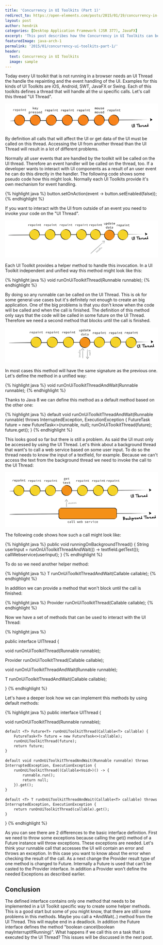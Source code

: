 ```yaml
---
title: 'Concurrency in UI Toolkits (Part 1)'
redirect_to: https://open-elements.com/posts/2015/01/19/concurrency-in-ui-toolkits-part-1/
layout: post
author: hendrik
categories: [Desktop Application Framework (JSR 377), JavaFX]
excerpt: 'This post describes how the Concurrency in UI Toolkits can be defined in a unified way.'
featuredImage: java-arch-1
permalink: '2015/01/concurrency-ui-toolkits-part-1/'
header:
  text: Concurrency in UI Toolkits
  image: sample
---
```

Today every UI toolkit that is not running in a browser needs an UI Thread the handle the repainting and the event handling of the UI. Examples for this kinds of UI Toolkits are iOS, Android, SWT, JavaFX or Swing. Each of this toolkits defines a thread that will handle all the ui specific calls. Let's call this thread "UI Thread".

![ui-thread](/assets/posts/guigarage-legacy/ui-thread.png)

By definition all calls that will affect the UI or get data of the UI must be called on this thread. Accessing the UI from another thread than the UI Thread will result in a lot of different problems.

Normally all user events that are handled by the toolkit will be called on the UI thread. Therefore an event handler will be called on the thread, too. If a developer wants to interact with UI components as a result of an user event he can do this directly in the handler. The following code shows some pseudo code how this might look. Normally each UI Toolkits provide it's own mechanism for event handling.

{% highlight java %}
button.setOnAction(event -> button.setEnabled(false));
{% endhighlight %}

If you want to interact with the UI from outside of an event you need to invoke your code on the "UI Thread".

![invokeLater](/assets/posts/guigarage-legacy/invokeLater.png)

Each UI Toolkit provides a helper method to handle this invocation. In a UI Toolkit independent and unified way this method might look like this:

{% highlight java %}
void runOnUiToolkitThread(Runnable runnable);
{% endhighlight %}

By doing so any runnable can be called on the UI Thread. This is ok for some general use cases but it's definitely not enough to create an big application. One of the big problems is that you don't know when the code will be called and when the call is finished. The definition of this method only says that the code will be called in some future on the UI Thread. Therefore we need a second method that blocks until the call is finished.

![invokeAndWait](/assets/posts/guigarage-legacy/invokeAndWait.png)

In most cases this method will have the same signature as the previous one. Let's define the method in a unified way:

{% highlight java %}
void runOnUiToolkitThreadAndWait(Runnable runnable);
{% endhighlight %}

Thanks to Java 8 we can define this method as a default method based on the other one:

{% highlight java %}
default void runOnUiToolkitThreadAndWait(Runnable runnable) throws InterruptedException, ExecutionException {
        FutureTask<Void> future = new FutureTask<>(runnable, null);
        runOnUiToolkitThread(future);
        future.get();
}
{% endhighlight %}

This looks good so far but there is still a problem. As said the UI must only be accessed by using the UI Thread. Let's think about a background thread that want's to call a web service based on some user input. To do so the thread needs to know the input of a textfield, for example. Because we can't access the text from the background thread we need to invoke the call to the UI Thread:

![access](/assets/posts/guigarage-legacy/access.png)

The following code shows how such a call might look like:

{% highlight java %}
public void runningOnBackgroundThread() {
  String userInput = runOnUiToolkitThreadAndWait(() -> textfield.getText());
  callWebservice(userInput);
}
{% endhighlight %}

To do so we need another helper method:

{% highlight java %}
<T> T runOnUiToolkitThreadAndWait(Callable<T> callable);
{% endhighlight %}

In addition we can provide a method that won't block until the call is finished:

{% highlight java %}
<T> Provider<T> runOnUiToolkitThread(Callable<T> callable);
{% endhighlight %}

Now we have a set of methods that can be used to interact with the UI Thread:

{% highlight java %}

public interface UIThread {
  
  void runOnUiToolkitThread(Runnable runnable);
  
  <T> Provider<T> runOnUiToolkitThread(Callable<T> callable);
  
  void runOnUiToolkitThreadAndWait(Runnable runnable);
  
  <T> T runOnUiToolkitThreadAndWait(Callable<T> callable);
  
}
{% endhighlight %}

Let's have a deeper look how we can implement this methods by using default methods:

{% highlight java %}
public interface UIThread {
  
  void runOnUiToolkitThread(Runnable runnable);

    default <T> Future<T> runOnUiToolkitThread(Callable<T> callable) {
        FutureTask<T> future = new FutureTask<>(callable);
        runOnUiToolkitThread(future);
        return future;
    }

    default void runOnUiToolkitThreadAndWait(Runnable runnable) throws InterruptedException, ExecutionException {
        runOnUiToolkitThread((Callable<Void>)() -> {
            runnable.run();
            return null;
        }).get();
    }

    default <T> T runOnUiToolkitThreadAndWait(Callable<T> callable) throws InterruptedException, ExecutionException {
        return runOnUiToolkitThread(callable).get();
    }
}
{% endhighlight %}

As you can see there are 2 differences to the basic interface definition. First we need to throw some exceptions because calling the get() method of a Future instance will throw exceptions. These exceptions are needed. Let's think your runnable call that accesses the UI will contain an error and throws an exception. In this case you want to know about the error when checking the result of the call. As a next change the Provider result type of one method is changed to Future. Internally a Future is used that can't be casted to the Provider interface. In addition a Provider won't define the needed Exceptions as described earlier.

## Conclusion

The defined interface contains only one method that needs to be implemented in a UI Toolkit specific way to create some helper methods. This is a good start but some of you might know, that there are still some problems in this methods. Maybe you call a *AndWait(..) method from the UI Thread. This will maybe end in a deadlock. In addition the Future interface defines the method "boolean cancel(boolean mayInterruptIfRunning)". What happens if we call this on a task that is executed by the UI Thread? This issues will be discussed in the next post.
